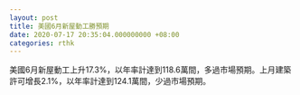 ```yaml
---
layout: post
title: 美國6月新屋動工勝預期
date: 2020-07-17 20:35:04.000000000 +08:00
categories: rthk
---
```


美國6月新屋動工上升17.3%，以年率計達到118.6萬間，多過市場預期。上月建築許可增長2.1%，以年率計達到124.1萬間，少過市場預期。
